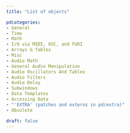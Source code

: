 ```yaml
---
title: "List of objects"

pdcategories:
- General
- Time
- Math
- I/O via MIDI, OSC, and FUDI
- Arrays & Tables
- Misc
- Audio Math
- General Audio Manipulation
- Audio Oscillators And Tables
- Audio Filters
- Audio Delay
- Subwindows
- Data Templates
- Accessing Data
- "'EXTRA' (patches and externs in pd/extra)"
- Obsolete

draft: false
---
```

